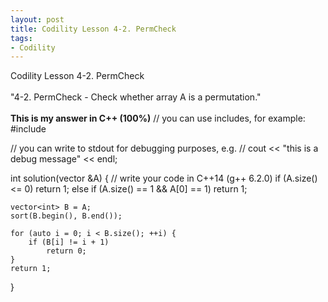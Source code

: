 ```yaml
---
layout: post
title: Codility Lesson 4-2. PermCheck 
tags:
- Codility
---
```

 Codility Lesson 4-2. PermCheck 
<br/><br/>
"4-2. PermCheck - Check whether array A is a permutation."
<br/><br/> 
**This is my answer in C++ (100%)**
// you can use includes, for example:
#include <algorithm>

// you can write to stdout for debugging purposes, e.g.
// cout << "this is a debug message" << endl;

int solution(vector<int> &A) {
    // write your code in C++14 (g++ 6.2.0)
    if (A.size() <= 0)      return 1;
    else if (A.size() == 1 && A[0] == 1)    return 1;
    
    vector<int> B = A;
    sort(B.begin(), B.end());
    
    for (auto i = 0; i < B.size(); ++i) {
        if (B[i] != i + 1)
            return 0;
    }
    return 1;
}